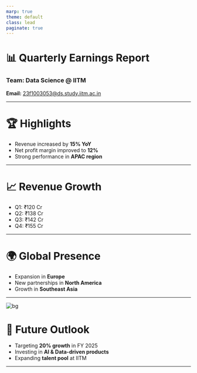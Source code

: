 ```yaml
---
marp: true
theme: default
class: lead
paginate: true
---
```


# 📊 Quarterly Earnings Report  
### Team: Data Science @ IITM  
**Email:** 23f1003053@ds.study.iitm.ac.in  

---

# 🏆 Highlights
- Revenue increased by **15% YoY**  
- Net profit margin improved to **12%**  
- Strong performance in **APAC region**  

---

# 📈 Revenue Growth
- Q1: ₹120 Cr  
- Q2: ₹138 Cr  
- Q3: ₹142 Cr  
- Q4: ₹155 Cr  

---

# 🌍 Global Presence
- Expansion in **Europe**  
- New partnerships in **North America**  
- Growth in **Southeast Asia**

---

<!-- Slide with background image -->
![bg](https://picsum.photos/1200/800)

# 🚀 Future Outlook
- Targeting **20% growth** in FY 2025  
- Investing in **AI & Data-driven products**  
- Expanding **talent pool** at IITM  

---
